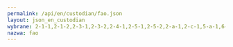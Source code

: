 ```yaml
---
permalink: /api/en/custodian/fao.json
layout: json_en_custodian
wybrane: 2-1-1,2-1-2,2-3-1,2-3-2,2-4-1,2-5-1,2-5-2,2-a-1,2-c-1,5-a-1,6-4-1,6-4-2,14-4-1,14-6-1,14-7-1,14-b-1,15-1-1,15-2-1,15-4-2
nazwa: fao
---
```

